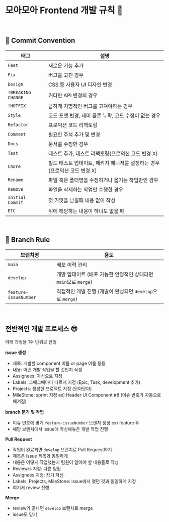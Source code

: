 # 모아모아 Frontend 개발 규칙 🐷

<br/>

## 📌 Commit Convention

| **태그**           | **설명**                                                                  |
| ------------------ | ------------------------------------------------------------------------- |
| `Feat`             | 새로운 기능 추가                                                          |
| `Fix`              | 버그를 고친 경우                                                          |
| `Design`           | CSS 등 사용자 UI 디자인 변경                                              |
| `!BREAKING CHANGE` | 커다란 API 변경의 경우                                                    |
| `!HOTFIX`          | 급하게 치명적인 버그를 고쳐야하는 경우                                    |
| `Style`            | 코드 포맷 변경, 세미 콜론 누락, 코드 수정이 없는 경우                     |
| `Refactor`         | 프로덕션 코드 리팩토링                                                    |
| `Comment`          | 필요한 주석 추가 및 변경                                                  |
| `Docs`             | 문서를 수정한 경우                                                        |
| `Test`             | 테스트 추가, 테스트 리팩토링(프로덕션 코드 변경 X)                        |
| `Chore`            | 빌드 태스트 업데이트, 패키지 매니저를 설정하는 경우(프로덕션 코드 변경 X) |
| `Rename`           | 파일 혹은 폴더명을 수정하거나 옮기는 작업만인 경우                        |
| `Remove`           | 파일을 삭제하는 작업만 수행한 경우                                        |
| `Initial Commit`   | 첫 커밋을 남길때 내용 없이 작성                                           |
| `ETC`              | 위에 해당하는 내용이 하나도 없을 때                                       |

<br/>

## 📌 Branch Rule

| **브랜치명**          | **용도**                                                         |
| --------------------- | ---------------------------------------------------------------- |
| `main`                | 배포 이력 관리                                                   |
| `develop`             | 개발 업데이트 (배포 가능한 안정적인 상태라면 `main`으로 `merge`) |
| `feature-issueNumber` | 직접적인 개발 진행 (개발이 완성되면 `develop`으로 `merge`)       |

<br/>

## 전반적인 개발 프로세스 😎

아래 과정을 1주 단위로 진행

**issue 생성**

- 제목: 개발할 component 이름 or page 이름 등등
- 내용: 어떤 개발 작업을 할 것인지 작성
- Assignees: 자신으로 지정
- Labels: 그때그때마다 다르게 지정 (Epic, Task, development 추가)
- Projects: 생성한 프로젝트 지정 (모아모아)
- MileStone: sprint 지정
  ex) Header UI Component #8 (이슈 번호가 자동으로 매겨짐)

**branch 분기 및 작업**

- 이슈 번호에 맞게 `feature-issueNumber` 브랜치 생성 ex) feature-8
- 해당 브랜치에서 issue에 작성해놓은 개발 작업 진행

**Pull Request**

- 작업이 완료되면 `develop` 브랜치로 Pull Request하기
- 제목은 issue 제목과 동일하게
- 내용은 어떻게 작업했는지 팀원이 알아야 할 내용들로 작성
- Reviewrs 지정: 다른 팀원
- Assignees 지정: 자기 자신
- Labels, Projects, MileStone: issue에서 했던 것과 동일하게 지정
- 여기서 review 진행

**Merge**

- review가 끝나면 `develop` 브랜치로 merge
- issue도 닫기
